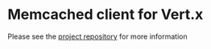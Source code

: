 # Memcached client for Vert.x #


Please see the [project repository](https://github.com/ashertarno/vertx-memcached) for more information